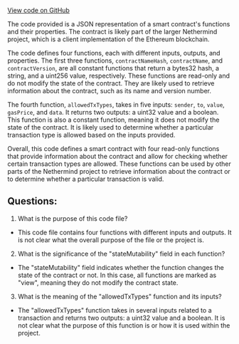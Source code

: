 [View code on GitHub](https://github.com/nethermindeth/nethermind/Nethermind.Consensus.AuRa/Contracts/TransactionPermissionContractV3.json)

The code provided is a JSON representation of a smart contract's functions and their properties. The contract is likely part of the larger Nethermind project, which is a client implementation of the Ethereum blockchain. 

The code defines four functions, each with different inputs, outputs, and properties. The first three functions, `contractNameHash`, `contractName`, and `contractVersion`, are all constant functions that return a bytes32 hash, a string, and a uint256 value, respectively. These functions are read-only and do not modify the state of the contract. They are likely used to retrieve information about the contract, such as its name and version number.

The fourth function, `allowedTxTypes`, takes in five inputs: `sender`, `to`, `value`, `gasPrice`, and `data`. It returns two outputs: a uint32 value and a boolean. This function is also a constant function, meaning it does not modify the state of the contract. It is likely used to determine whether a particular transaction type is allowed based on the inputs provided. 

Overall, this code defines a smart contract with four read-only functions that provide information about the contract and allow for checking whether certain transaction types are allowed. These functions can be used by other parts of the Nethermind project to retrieve information about the contract or to determine whether a particular transaction is valid.
## Questions: 
 1. What is the purpose of this code file?
- This code file contains four functions with different inputs and outputs. It is not clear what the overall purpose of the file or the project is.

2. What is the significance of the "stateMutability" field in each function?
- The "stateMutability" field indicates whether the function changes the state of the contract or not. In this case, all functions are marked as "view", meaning they do not modify the contract state.

3. What is the meaning of the "allowedTxTypes" function and its inputs?
- The "allowedTxTypes" function takes in several inputs related to a transaction and returns two outputs: a uint32 value and a boolean. It is not clear what the purpose of this function is or how it is used within the project.